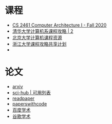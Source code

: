 # 课程
- [CS 2461 Computer Architecture I - Fall 2020](https://cs2461-2020.github.io/)
- [清华大学计算机系课程攻略](https://github.com/Salensoft/thu-cst-cracker)[ | 2](https://github.com/PKUanonym/REKCARC-TSC-UHT)
- [北京大学计算机课程资源](https://github.com/lib-pku/libpku)
- [浙江大学课程攻略共享计划](https://github.com/QSCTech/zju-icicles)
- 

# 论文
- [arxiv](https://arxiv.org/)
- [sci-hub](https://sci-hub.se/)[ | 可用列表](https://tool.yovisun.com/scihub/)
- [readpaper](https://readpaper.com/)
- [paperswithcode](https://paperswithcode.com/)
- [百度学术](https://xueshu.baidu.com/)
- [谷歌学术](https://scholar.google.com/)


